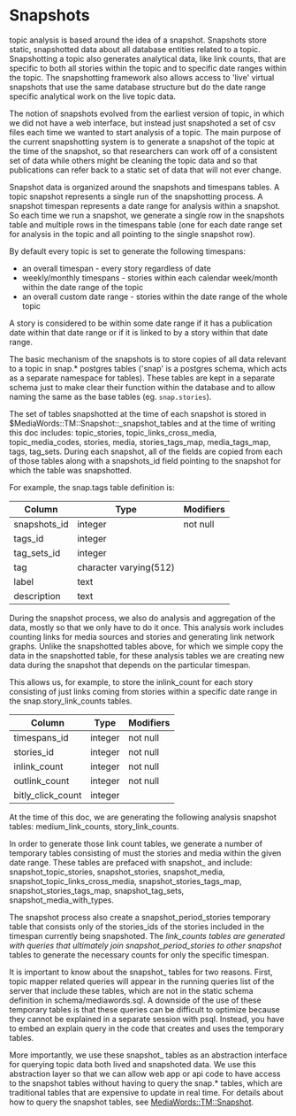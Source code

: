 Snapshots
=================

topic analysis is based around the idea of a snapshot.  Snapshots store static, snapshotted data about all database
entities related to a topic.  Snapshotting a topic also generates analytical data, like link counts, that are
specific to both all stories within the topic and to specific date ranges within the topic.  The snapshotting
framework also allows access to 'live' virtual snapshots that use the same database structure but do the date range specific
analytical work on the live topic data.

The notion of snapshots evolved from the earliest version of topic, in which we did not have a web interface, but
instead just snapshoted a set of csv files each time we wanted to start analysis of a topic.  The main purpose of the
current snapshotting system is to generate a snapshot of the topic at the time of the snapshot, so that researchers can
work off of a consistent set of data while others might be cleaning the topic data and so that publications can
refer back to a static set of data that will not ever change.

Snapshot data is organized around the snapshots and timespans tables.  A topic
snapshot represents a single run of the snapshotting process.  A snapshot timespan represents a date range for analysis
within a snapshot.  So each time we run a snapshot, we generate a single row in the snapshots table and multiple rows in
the timespans table (one for each date range set for analysis in the topic and all pointing
to the single snapshot row).  

By default every topic is set to generate the following timespans:

* an overall timespan - every story regardless of date
* weekly/monthly timespans - stories within each calendar week/month within the date range of the
topic
* an overall custom date range - stories within the date range of the whole topic

A story is considered to be within some date range if it has a publication date within that date range or if it is
linked to by a story within that date range.

The basic mechanism of the snapshots is to store copies of all data relevant to a topic in snap.* postgres tables ('snap'
is a postgres schema, which acts as a separate namespace for tables). These tables are kept in a separate schema just
to make clear their function within the database and to allow naming the same as the base tables (eg. `snap.stories`).

The set of tables snapshotted at the time of each snapshot is stored in $MediaWords::TM::Snapshot::_snapshot_tables and at the
time of writing this doc includes: topic_stories, topic_links_cross_media, topic_media_codes, stories,
media, stories_tags_map, media_tags_map, tags, tag_sets.  During each snapshot, all of the fields are copied from each of
those tables along with a snapshots_id field pointing to the snapshot for which the table was snapshotted.

For example, the snap.tags table definition is:

Column        |          Type          | Modifiers
----------------------|------------------------|-----------
snapshots_id | integer                | not null
tags_id              | integer                |
tag_sets_id          | integer                |
tag                  | character varying(512) |
label                | text                   |
description          | text                   |

During the snapshot process, we also do analysis and aggregation of the data, mostly so that we only have to do it once.
This analysis work includes counting links for media sources and stories and generating link network graphs.  Unlike
the snapshotted tables above, for which we simple copy the data in the snapshotted table, for these analysis tables
we are creating new data during the snapshot that depends on the particular timespan.  

This allows us, for example, to store the inlink_count for each story consisting of just links coming from stories
within a specific date range in the snap.story_link_counts tables.

Column              |  Type   | Modifiers
---------------------------------|---------|-----------
timespans_id | integer | not null
stories_id                      | integer | not null
inlink_count                    | integer | not null
outlink_count                   | integer | not null
bitly_click_count               | integer |

At the time of this doc, we are generating the following analysis snapshot tables: medium_link_counts, story_link_counts.

In order to generate those link count tables, we generate a number of temporary tables consisting of must the stories
and media within the given date range.  These tables are prefaced with snapshot_ and include: snapshot_topic_stories,
snapshot_stories, snapshot_media, snapshot_topic_links_cross_media, snapshot_stories_tags_map, snapshot_stories_tags_map,
snapshot_tag_sets, snapshot_media_with_types.  

The snapshot process also create a snapshot_period_stories temporary table that consists only of the stories_ids of the stories
included in the timespan currently being snapshoted.  The _link_counts tables are generated with queries that ultimately
join snapshot_period_stories to other snapshot_ tables to generate the necessary counts for only the specific timespan.

It is important to know about the snapshot_ tables for two reasons.  First, topic mapper related queries will appear
in the running queries list of the server that include these tables, which are not in the static schema definition
in schema/mediawords.sql.  A downside of the use of these temporary tables is that these queries can be difficult
to optimize because they cannot be explained in a separate session with psql.  Instead, you have to embed an explain
query in the code that creates and uses the temporary tables.

More importantly, we use these snapshot_ tables as an abstraction interface for querying topic data both lived and
snapshoted data.  We use this abstraction layer so that we can allow web app or api code to have access to the snapshot
tables without having to query the snap.* tables, which are traditional tables that are expensive to update in real time.
For details about how to query the snapshot tables, see [MediaWords::TM::Snapshot](../lib/MediaWords/TM/Snapshot.pm).
